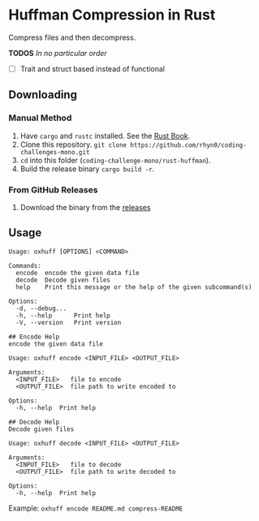 # Huffman Compression in Rust

Compress files and then decompress.

**TODOS**
_In no particular order_
- [ ] Trait and struct based instead of functional

## Downloading

### Manual Method

1. Have `cargo` and `rustc` installed. See the [Rust Book](https://doc.rust-lang.org/cargo/getting-started/installation.html).
1. Clone this repository. `git clone https://github.com/rhyn0/coding-challenges-mono.git`
1. `cd` into this folder (`coding-challenge-mono/rust-huffman`).
1. Build the release binary `cargo build -r`.

### From GitHub Releases

1. Download the binary from the [releases](https://github.com/rhyn0/coding-challenges-mono/releases)

## Usage

```plaintext
Usage: oxhuff [OPTIONS] <COMMAND>

Commands:
  encode  encode the given data file
  decode  Decode given files
  help    Print this message or the help of the given subcommand(s)

Options:
  -d, --debug...
  -h, --help      Print help
  -V, --version   Print version

## Encode Help
encode the given data file

Usage: oxhuff encode <INPUT_FILE> <OUTPUT_FILE>

Arguments:
  <INPUT_FILE>   file to encode
  <OUTPUT_FILE>  file path to write encoded to

Options:
  -h, --help  Print help

## Decode Help
Decode given files

Usage: oxhuff decode <INPUT_FILE> <OUTPUT_FILE>

Arguments:
  <INPUT_FILE>   file to decode
  <OUTPUT_FILE>  file path to write decoded to

Options:
  -h, --help  Print help
```


Example: `oxhuff encode README.md compress-README`

